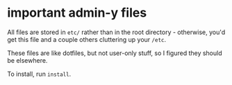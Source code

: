important admin-y files
=======================

All files are stored in `etc/` rather than in the root directory - otherwise,
you'd get this file and a couple others cluttering up your `/etc`.

These files are like dotfiles, but not user-only stuff, so I figured they
should be elsewhere.

To install, run `install`.
